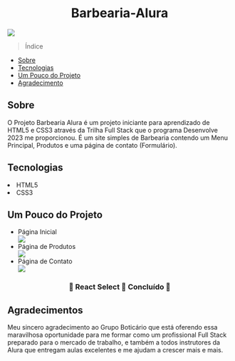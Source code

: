 <h1 align="center">Barbearia-Alura</h1>
<img src="https://github.com/jefeson64/Barbearia-Alura/blob/main/img/apresentacao/_C__Users_Pichau_Documents_Alura_HTML5%2520e%2520CSS3_index.html.png">


> Índice
<ul>
	<li><a href="Sobre">Sobre</a></li>
	<li><a href="Tecnologias">Tecnologias</a></li>
	<li><a href="Um-Pouco-do-Projeto">Um Pouco do Projeto</a></li>
	<li><a href="Agradecimentos">Agradecimento</a></li>
</ul>  
<h2>Sobre</h2>
O Projeto Barbearia Alura é um projeto iniciante para aprendizado de HTML5 e CSS3 através da Trilha Full Stack que o programa Desenvolve 2023 me proporcionou. É um site simples de Barbearia contendo um Menu Principal, Produtos e uma página de contato (Formulário).

<h2>Tecnologias</h2>
<li>HTML5</li>
<li>CSS3</li>

<h2>Um Pouco do Projeto</h2>

<ul>
	<li>Página Inicial</li>
	<img src="https://github.com/jefeson64/Barbearia-Alura/blob/main/img/apresentacao/_C__Users_Pichau_Documents_Alura_HTML5%2520e%2520CSS3_index.html%20(2).png">
	<li>Página de Produtos</li>
	<img src="https://github.com/jefeson64/Barbearia-Alura/blob/main/img/apresentacao/_C__Users_Pichau_Documents_Alura_HTML5%2520e%2520CSS3_produtos.html.png">
	<li>Página de Contato</li>
	<img src="https://github.com/jefeson64/Barbearia-Alura/blob/main/img/apresentacao/_C__Users_Pichau_Documents_Alura_HTML5%2520e%2520CSS3_contato.html.png">
</ul>

<h3 align="center"> 
&#127941;  React Select 🚀 Concluído  &#127941;
</h3>

<h2>Agradecimentos</h2>
Meu sincero agradecimento ao Grupo Boticário que está oferendo essa maravilhosa oportunidade para me formar como um profissional Full Stack preparado para o mercado de trabalho, e também a todos instrutores da Alura que entregam aulas excelentes e me ajudam a crescer mais e mais.
